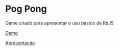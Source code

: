 # Pog Pong

Game criado para apresentar o uso básico de RxJS

[Demo](https://danilolucasmd.github.io/pog-pong/)

[Apresentação](https://docs.google.com/presentation/d/1QNnq157TRY6mBUz3vmA0vAAQYt3imx6ePLxd0IihnU4/edit?usp=sharing)